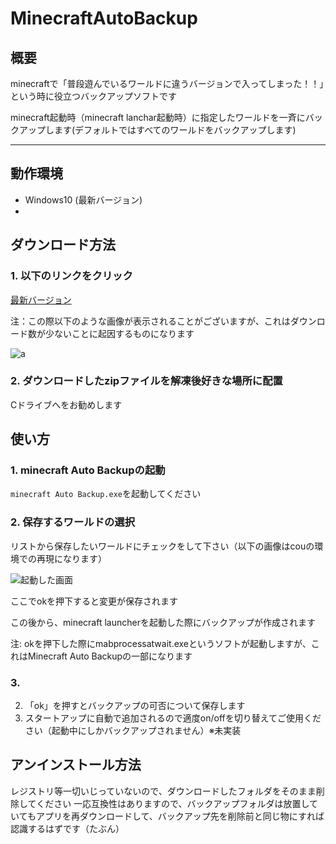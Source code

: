 # MinecraftAutoBackup


## 概要
minecraftで「普段遊んでいるワールドに違うバージョンで入ってしまった！！」という時に役立つバックアップソフトです

minecraft起動時（minecraft lanchar起動時）に指定したワールドを一斉にバックアップします(デフォルトではすべてのワールドをバックアップします)
___

## 動作環境

- Windows10 (最新バージョン)
- 

## ダウンロード方法

### 1. 以下のリンクをクリック

[最新バージョン](https://github.com/Cou01000111/MinecraftAutoBackup/releases/download/v1.0.0/MinecraftAutoBackup.zip)


注：この際以下のような画像が表示されることがございますが、これはダウンロード数が少ないことに起因するものになります

![a](https://github.com/Cou01000111/imgs/blob/main/MinecraftAutoBackup/%E3%82%B9%E3%82%AF%E3%83%AA%E3%83%BC%E3%83%B3%E3%82%B7%E3%83%A7%E3%83%83%E3%83%88%202021-03-22%20012306.png)


### 2. ダウンロードしたzipファイルを解凍後好きな場所に配置

Cドライブへをお勧めします



## 使い方

### 1. minecraft Auto Backupの起動

`minecraft Auto Backup.exe`を起動してください

### 2. 保存するワールドの選択

リストから保存したいワールドにチェックをして下さい（以下の画像はcouの環境での再現になります）

![起動した画面](https://github.com/Cou01000111/imgs/blob/main/MinecraftAutoBackup/%E3%82%B9%E3%82%AF%E3%83%AA%E3%83%BC%E3%83%B3%E3%82%B7%E3%83%A7%E3%83%83%E3%83%88%202021-03-22%20013341.png)

ここでokを押下すると変更が保存されます

この後から、minecraft launcherを起動した際にバックアップが作成されます

注: okを押下した際にmabprocessatwait.exeというソフトが起動しますが、これはMinecraft Auto Backupの一部になります

### 3.

2. 「ok」を押すとバックアップの可否について保存します
3. スタートアップに自動で追加されるので適度on/offを切り替えてご使用ください（起動中にしかバックアップされません）※未実装

## アンインストール方法
レジストリ等一切いじっていないので、ダウンロードしたフォルダをそのまま削除してください
一応互換性はありますので、バックアップフォルダは放置していてもアプリを再ダウンロードして、バックアップ先を削除前と同じ物にすれば認識するはずです（たぶん）
